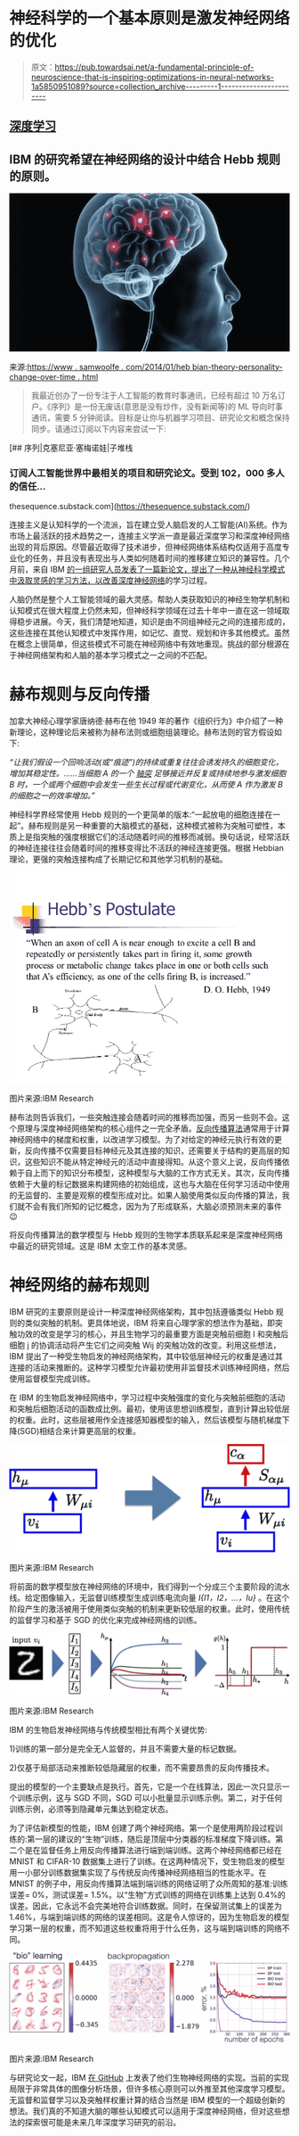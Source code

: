 # 神经科学的一个基本原则是激发神经网络的优化

> 原文：<https://pub.towardsai.net/a-fundamental-principle-of-neuroscience-that-is-inspiring-optimizations-in-neural-networks-1a5850951089?source=collection_archive---------1----------------------->

## [深度学习](https://towardsai.net/p/category/machine-learning/deep-learning)

## IBM 的研究希望在神经网络的设计中结合 Hebb 规则的原则。

![](img/ed4546ae48fcdb250ad9fe7a9d38b124.png)

来源:[https://www . samwoolfe . com/2014/01/heb bian-theory-personality-change-over-time . html](https://www.samwoolfe.com/2014/01/hebbian-theory-personality-change-over-time.html)

> 我最近创办了一份专注于人工智能的教育时事通讯，已经有超过 10 万名订户。《序列》是一份无废话(意思是没有炒作，没有新闻等)的 ML 导向时事通讯，需要 5 分钟阅读。目标是让你与机器学习项目、研究论文和概念保持同步。请通过订阅以下内容来尝试一下:

[](https://thesequence.substack.com/) [## 序列|克塞尼亚·塞梅诺娃|子堆栈

### 订阅人工智能世界中最相关的项目和研究论文。受到 102，000 多人的信任…

thesequence.substack.com](https://thesequence.substack.com/) 

连接主义是认知科学的一个流派，旨在建立受人脑启发的人工智能(AI)系统。作为市场上最活跃的技术趋势之一，连接主义学派一直是最近深度学习和深度神经网络出现的背后原因。尽管最近取得了技术进步，但神经网络体系结构仅适用于高度专业化的任务，并且没有表现出与人类如何随着时间的推移建立知识的兼容性。几个月前，来自 IBM [的一组研究人员发表了一篇新论文，提出了一种从神经科学模式中汲取灵感的学习方法，以改善深度神经网络](https://www.pnas.org/content/early/2019/03/27/1820458116)的学习过程。

人脑仍然是整个人工智能领域的最大灵感。帮助人类获取知识的神经生物学机制和认知模式在很大程度上仍然未知，但神经科学领域在过去十年中一直在这一领域取得稳步进展。今天，我们清楚地知道，知识是由不同组神经元之间的连接形成的，这些连接在其他认知模式中发挥作用，如记忆、直觉、规划和许多其他模式。虽然在概念上很简单，但这些模式不可能在神经网络中有效地重现。挑战的部分根源在于神经网络架构和人脑的基本学习模式之一之间的不匹配。

# 赫布规则与反向传播

加拿大神经心理学家唐纳德·赫布在他 1949 年的著作《组织行为》中介绍了一种新理论，这种理论后来被称为赫布法则或细胞组装理论。赫布法则的官方假设如下:

*“让我们假设一个回响活动(或“痕迹”)的持续或重复往往会诱发持久的细胞变化，增加其稳定性。……当细胞 A 的一个* [*轴突*](https://en.wikipedia.org/wiki/Axon) *足够接近并反复或持续地参与激发细胞 B 时，一个或两个细胞中会发生一些生长过程或代谢变化，从而使 A 作为激发 B 的细胞之一的效率增加。”*

神经科学界经常使用 Hebb 规则的一个更简单的版本:“一起放电的细胞连接在一起”。赫布规则是另一种重要的大脑模式的基础，这种模式被称为突触可塑性，本质上是指突触的强度根据它们的活动随着时间的推移而减弱。换句话说，经常活跃的神经连接往往会随着时间的推移变得比不活跃的神经连接更强。根据 Hebbian 理论，更强的突触连接构成了长期记忆和其他学习机制的基础。

![](img/db6561df979c6433c201d772e0e3c947.png)

图片来源:IBM Research

赫布法则告诉我们，一些突触连接会随着时间的推移而加强，而另一些则不会。这个原理与深度神经网络架构的核心组件之一完全矛盾。[反向传播算法](https://en.wikipedia.org/wiki/Backpropagation)通常用于计算神经网络中的梯度和权重，以改进学习模型。为了对给定的神经元执行有效的更新，反向传播不仅需要目标神经元及其连接的知识，还需要关于结构的更高层的知识，这些知识不能从特定神经元的活动中直接得知。从这个意义上说，反向传播依赖于自上而下的知识分布模型，这种模型与大脑的工作方式无关。其次，反向传播依赖于大量的标记数据来构建网络的初始组成，这也与大脑在任何学习活动中使用的无监督的、主要是观察的模型形成对比。如果人脑使用类似反向传播的算法，我们就不会有我们所知的记忆概念，因为为了形成联系，大脑必须预测未来的事件😉

将反向传播算法的数学模型与 Hebb 规则的生物学本质联系起来是深度神经网络中最近的研究领域。这是 IBM 太空工作的基本灵感。

# 神经网络的赫布规则

IBM 研究的主要原则是设计一种深度神经网络架构，其中包括遵循类似 Hebb 规则的类似突触的机制。更具体地说，IBM 将来自心理学家的想法作为基础，即突触功效的改变是学习的核心，并且生物学习的最重要方面是突触前细胞 I 和突触后细胞 j 的协调活动将产生它们之间突触 Wij 的突触功效的改变。利用这些想法，IBM 提出了一种受生物启发的神经网络架构，其中较低层神经元的权重是通过其连接的活动来推断的。这种学习模型允许最初使用非监督技术训练神经网络，然后使用监督模型完成训练。

在 IBM 的生物启发神经网络中，学习过程中突触强度的变化与突触前细胞的活动和突触后细胞活动的函数成比例。最初，使用该思想训练模型，直到计算出较低层的权重。此时，这些层被用作全连接感知器模型的输入，然后该模型与随机梯度下降(SGD)相结合来计算更高层的权重。

![](img/5135099b948c249e079f5dda792d2e68.png)

图片来源:IBM Research

将前面的数学模型放在神经网络的环境中，我们得到一个分成三个主要阶段的流水线。给定图像输入，无监督训练模型生成训练电流向量 *I{I1，I2，…，Iu}* 。在这个阶段产生的激活被用于使用类似突触的机制来更新较低层的权重。此时，使用传统的监督学习和基于 SGD 的优化来完成神经网络的训练。

![](img/5e2d9e2efe5ef83591282460041b0f12.png)

图片来源:IBM Research

IBM 的生物启发神经网络与传统模型相比有两个关键优势:

1)训练的第一部分是完全无人监督的，并且不需要大量的标记数据。

2)仅基于局部活动来推断较低隐藏层的权重，而不需要昂贵的反向传播技术。

提出的模型的一个主要缺点是执行。首先，它是一个在线算法，因此一次只显示一个训练示例，这与 SGD 不同，SGD 可以小批量显示训练示例。第二，对于任何训练示例，必须等到隐藏单元集达到稳定状态。

为了评估新模型的性能，IBM 创建了两个神经网络。第一个是使用两阶段过程训练的:第一层的建议的“生物”训练，随后是顶层中分类器的标准梯度下降训练。第二个是在监督任务上用反向传播算法进行端到端训练。这两个神经网络都已经在 MNIST 和 CIFAR-10 数据集上进行了训练。在这两种情况下，受生物启发的模型用一小部分训练数据集实现了与传统反向传播神经网络相当的性能水平。在 MNIST 的例子中，用反向传播算法端到端训练的网络证明了众所周知的基准:训练误差= 0%，测试误差= 1.5%。以“生物”方式训练的网络在训练集上达到 0.4%的误差。因此，它永远不会完美地符合训练数据。同时，在保留测试集上的误差为 1.46%，与端到端训练的网络的误差相同。这是令人惊讶的，因为生物启发的模型学习第一层的权重，而不知道这些权重将用于什么任务，这与端到端训练的网络不同。

![](img/a2f572dbab492997dcf0c0ebee6ed10d.png)

图片来源:IBM Research

与研究论文一起，IBM [在 GitHub](https://github.com/DimaKrotov/Biological_Learning) 上发表了他们生物神经网络的实现。当前的实现局限于非常具体的图像分析场景，但许多核心原则可以外推至其他深度学习模型。无监督和监督学习以及突触样权重计算的结合当然是 IBM 模型的一个超级创新的想法。我们真的不知道大脑的哪些认知模式可以适用于深度神经网络，但对这些想法的探索很可能是未来几年深度学习研究的前沿。